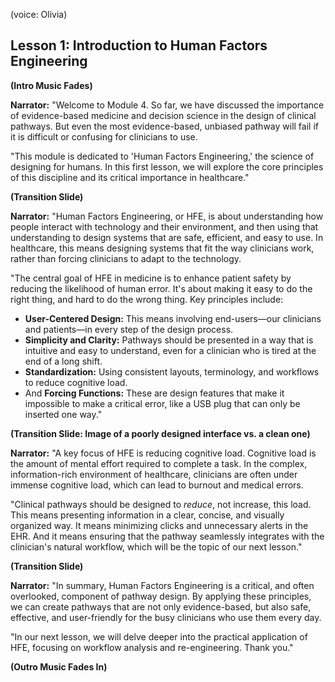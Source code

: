 (voice: Olivia)

## Lesson 1: Introduction to Human Factors Engineering

**(Intro Music Fades)**

**Narrator:** "Welcome to Module 4. So far, we have discussed the importance of evidence-based medicine and decision science in the design of clinical pathways. But even the most evidence-based, unbiased pathway will fail if it is difficult or confusing for clinicians to use.

"This module is dedicated to 'Human Factors Engineering,' the science of designing for humans. In this first lesson, we will explore the core principles of this discipline and its critical importance in healthcare."

**(Transition Slide)**

**Narrator:** "Human Factors Engineering, or HFE, is about understanding how people interact with technology and their environment, and then using that understanding to design systems that are safe, efficient, and easy to use. In healthcare, this means designing systems that fit the way clinicians work, rather than forcing clinicians to adapt to the technology.

"The central goal of HFE in medicine is to enhance patient safety by reducing the likelihood of human error. It's about making it easy to do the right thing, and hard to do the wrong thing. Key principles include:
*   **User-Centered Design:** This means involving end-users—our clinicians and patients—in every step of the design process.
*   **Simplicity and Clarity:** Pathways should be presented in a way that is intuitive and easy to understand, even for a clinician who is tired at the end of a long shift.
*   **Standardization:** Using consistent layouts, terminology, and workflows to reduce cognitive load.
*   And **Forcing Functions:** These are design features that make it impossible to make a critical error, like a USB plug that can only be inserted one way."

**(Transition Slide: Image of a poorly designed interface vs. a clean one)**

**Narrator:** "A key focus of HFE is reducing cognitive load. Cognitive load is the amount of mental effort required to complete a task. In the complex, information-rich environment of healthcare, clinicians are often under immense cognitive load, which can lead to burnout and medical errors.

"Clinical pathways should be designed to *reduce*, not increase, this load. This means presenting information in a clear, concise, and visually organized way. It means minimizing clicks and unnecessary alerts in the EHR. And it means ensuring that the pathway seamlessly integrates with the clinician's natural workflow, which will be the topic of our next lesson."

**(Transition Slide)**

**Narrator:** "In summary, Human Factors Engineering is a critical, and often overlooked, component of pathway design. By applying these principles, we can create pathways that are not only evidence-based, but also safe, effective, and user-friendly for the busy clinicians who use them every day.

"In our next lesson, we will delve deeper into the practical application of HFE, focusing on workflow analysis and re-engineering. Thank you."

**(Outro Music Fades In)**
